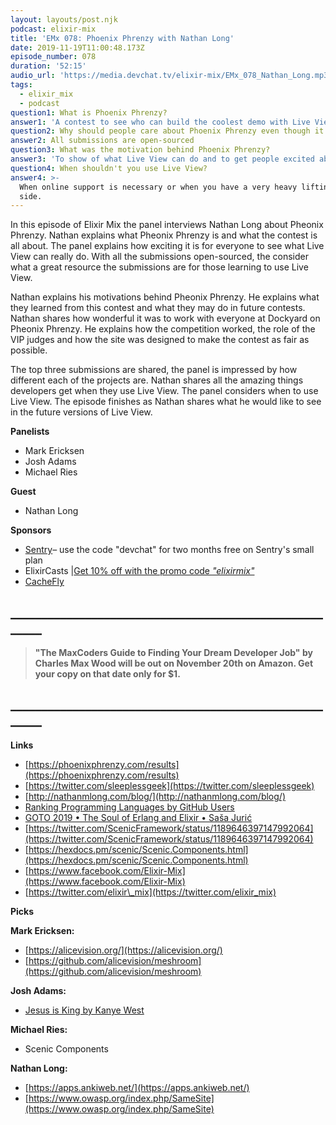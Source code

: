 ```yaml
---
layout: layouts/post.njk
podcast: elixir-mix
title: 'EMx 078: Phoenix Phrenzy with Nathan Long'
date: 2019-11-19T11:00:48.173Z
episode_number: 078
duration: '52:15'
audio_url: 'https://media.devchat.tv/elixir-mix/EMx_078_Nathan_Long.mp3'
tags:
  - elixir_mix
  - podcast
question1: What is Phoenix Phrenzy?
answer1: 'A contest to see who can build the coolest demo with Live View. '
question2: Why should people care about Phoenix Phrenzy even though it is over?
answer2: All submissions are open-sourced
question3: What was the motivation behind Phoenix Phrenzy?
answer3: 'To show of what Live View can do and to get people excited about Elixir. '
question4: When shouldn't you use Live View?
answer4: >-
  When online support is necessary or when you have a very heavy lifting client
  side.
---
```

In this episode of Elixir Mix the panel interviews  Nathan Long about Pheonix Phrenzy. Nathan explains what Pheonix Phrenzy is and what the contest is all about. The panel explains how exciting it is for everyone to see what Live View can really do. With all the submissions open-sourced, the consider what a great resource the submissions are for those learning to use Live View.

Nathan explains his motivations behind Pheonix Phrenzy. He explains what they learned from this contest and what they may do in future contests. Nathan shares how wonderful it was to work with everyone at Dockyard on Pheonix Phrenzy. He explains how the competition worked, the role of the VIP judges and how the site was designed to make the contest as fair as possible.

The top three submissions are shared, the panel is impressed by how different each of the projects are. Nathan shares all the amazing things developers get when they use Live View. The panel considers when to use Live View. The episode finishes as Nathan shares what he would like to see in the future versions of Live View.

**Panelists**

- Mark Ericksen
- Josh Adams
- Michael Ries

**Guest**

- Nathan Long

**Sponsors**

- [Sentry](http://sentry.io/)– use the code "devchat" for two months free on Sentry's small plan
- ElixirCasts |[Get 10% off with the promo code ](https://elixircasts.io/)[_"elixirmix"_](https://elixircasts.io/)
- [CacheFly](https://www.cachefly.com/)

## **\_\_\_\_\_\_\_\_\_\_\_\_\_\_\_\_\_\_\_\_\_\_\_\_\_\_\_\_\_\_\_\_\_\_\_\_\_\_\_\_\_\_\_\_\_\_\_\_\_\_\_\_\_\__**

> **"The MaxCoders Guide to Finding Your Dream Developer Job" by Charles Max Wood will be out on November 20th on Amazon.  Get your copy on that date only for $1.**

## **\_\_\_\_\_\_\_\_\_\_\_\_\_\_\_\_\_\_\_\_\_\_\_\_\_\_\_\_\_\_\_\_\_\_\_\_\_\_\_\_\_\_\_\_\_\_\_\_\_\_\_\_\_\__**
**Links**

- [https://phoenixphrenzy.com/results](https://phoenixphrenzy.com/results)
- [https://twitter.com/sleeplessgeek](https://twitter.com/sleeplessgeek)
- [http://nathanmlong.com/blog/](http://nathanmlong.com/blog/)
- [Ranking Programming Languages by GitHub Users](https://www.benfrederickson.com/ranking-programming-languages-by-github-users/)
-  [GOTO 2019 • The Soul of Erlang and Elixir • Saša Jurić](https://www.youtube.com/watch?v=JvBT4XBdoUE)
- [https://twitter.com/ScenicFramework/status/1189646397147992064](https://twitter.com/ScenicFramework/status/1189646397147992064)
- [https://hexdocs.pm/scenic/Scenic.Components.html](https://hexdocs.pm/scenic/Scenic.Components.html)
- [https://www.facebook.com/Elixir-Mix](https://www.facebook.com/Elixir-Mix)
- [https://twitter.com/elixir\_mix](https://twitter.com/elixir_mix)

**Picks**

**Mark Ericksen:**

- [https://alicevision.org/](https://alicevision.org/)
- [https://github.com/alicevision/meshroom](https://github.com/alicevision/meshroom)

**Josh Adams:**

- [Jesus is King by Kanye West](https://play.google.com/store/music/album?id=Brxodswn66j6isi2gqam5t2mffi&amp;tid=song-T7slhikbjnufns3oz4bl6m3ad4i&amp;hl=en_US)

**Michael Ries:**

- Scenic Components

**Nathan Long:**

- [https://apps.ankiweb.net/](https://apps.ankiweb.net/)
- [https://www.owasp.org/index.php/SameSite](https://www.owasp.org/index.php/SameSite)
